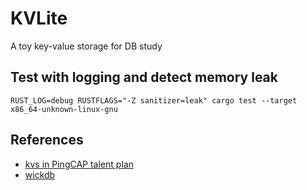 # KVLite
A toy key-value storage for DB study

## Test with logging and detect memory leak
```shell
RUST_LOG=debug RUSTFLAGS="-Z sanitizer=leak" cargo test --target x86_64-unknown-linux-gnu
```

## References
- [kvs in PingCAP talent plan](https://github.com/pingcap/talent-plan)
- [wickdb](https://github.com/Fullstop000/wickdb)
